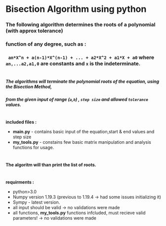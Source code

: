 # Bisection Algorithm using python

### The following algorithm determines the roots of a polynomial (with approx tolerance)
### function of any degree, such as : 
### `` an*X^n + a(n-1)*X^(n-1) + ... + a2*X^2 + a1*X + a0`` where ``an,...a2,a1,0`` are constants and ``x`` is the indeterminate.
#
##### The algorithms will terminate the polynomial roots of the equation, using the Bisection Method,
##### from the given input of range (``a``,``b``) , ``step size`` and allowed ``tolerance`` values.
#
**included files :**
- **main.py** - contains basic input of the  equation,start & end values and step size
- **my_tools.py** - constains few basic matrix manipulation and analysis functions for usage.
#
**The algoritm will than print the list of roots.**
#
**requirments :**
- python>3.0
- Numpy version 1.19.3 (previous to 1.19.4 -> had some issues initializing it)
- Sympy - latest version.
- all input should be valid  -> no validations were made
- all functions, **my_tools.py** functions infcluded, must recieve valid parameters! -> no validations were made
